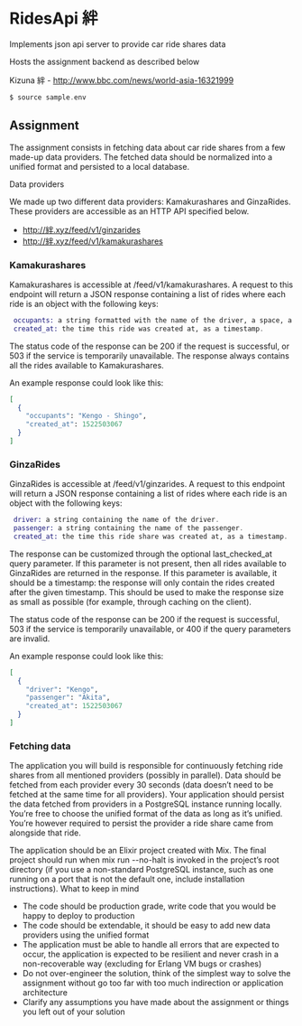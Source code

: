 # RidesApi 絆

Implements json api server to provide car ride shares data

Hosts the assignment backend as described below

Kizuna 絆 - http://www.bbc.com/news/world-asia-16321999

```elixir
$ source sample.env
```

## Assignment

The assignment consists in fetching data about car ride shares from a few made-up data providers. The fetched data should be normalized into a unified format and persisted to a local database.

Data providers

We made up two different data providers: Kamakurashares and GinzaRides. These providers are accessible as an HTTP API specified below. 

* http://絆.xyz/feed/v1/ginzarides
* http://絆.xyz/feed/v1/kamakurashares

### Kamakurashares

Kamakurashares is accessible at /feed/v1/kamakurashares. A request to this endpoint will return a JSON response containing a list of rides where each ride is an object with the following keys:

```elixir
 occupants: a string formatted with the name of the driver, a space, a hyphen (-), a space, and the name of the passenger.
 created_at: the time this ride was created at, as a timestamp.
```

The status code of the response can be 200 if the request is successful, or 503 if the service is temporarily unavailable. The response always contains all the rides available to Kamakurashares.

An example response could look like this:

```elixir
[
  {
    "occupants": "Kengo - Shingo",
    "created_at": 1522503067
  }
]
```
### GinzaRides

GinzaRides is accessible at /feed/v1/ginzarides. A request to this endpoint will return a JSON response containing a list of rides where each ride  is an object with the following keys:

```elixir
 driver: a string containing the name of the driver.
 passenger: a string containing the name of the passenger.
 created_at: the time this ride share was created at, as a timestamp.
```

The response can be customized through the optional last_checked_at query parameter. If this parameter is not present, then all rides available to GinzaRides are returned in the response. If this parameter is available, it should be a timestamp: the response will only contain the rides created after the given timestamp. This should be used to make the response size as small as possible (for example, through caching on the client).

The status code of the response can be 200 if the request is successful, 503 if the service is temporarily unavailable, or 400 if the query parameters are invalid.

An example response could look like this:

```elixir
[
  {
    "driver": "Kengo",
    "passenger": "Akita",
    "created_at": 1522503067
  }
]
```

### Fetching data

The application you will build is responsible for continuously fetching ride shares from all mentioned providers (possibly in parallel). Data should be fetched from each provider every 30 seconds (data doesn’t need to be fetched at the same time for all providers). Your application should persist the data fetched from providers in a PostgreSQL instance running locally. You’re free to choose the unified format of the data as long as it’s unified. You’re however required to persist the provider a ride share came from alongside that ride.

The application should be an Elixir project created with Mix. The final project should run when mix run --no-halt is invoked in the project’s root directory (if you use a non-standard PostgreSQL instance, such as one running on a port that is not the default one, include installation instructions).
What to keep in mind

* The code should be production grade, write code that you would be happy to deploy to production
* The code should be extendable, it should be easy to add new data providers using the unified format
* The application must be able to handle all errors that are expected to occur, the application is expected to be resilient and never crash in a non-recoverable way (excluding for Erlang VM bugs or crashes)
* Do not over-engineer the solution, think of the simplest way to solve the assignment without go too far with too much indirection or application architecture
* Clarify any assumptions you have made about the assignment or things you left out of your solution
